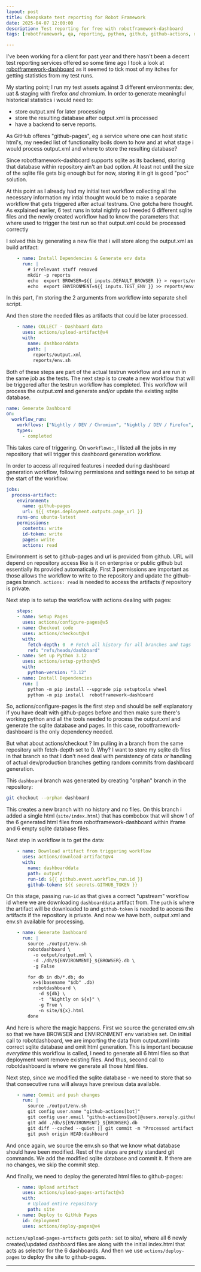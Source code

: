 ```yaml
---
layout: post
title: Cheapskate test reporting for Robot Framework
date: 2025-04-07 12:00:00
description: Test reporting for free with robotframework-dashboard
tags: [robotframework, qa, reporting, python, github, github-actions, dashboard]

---
```

I've been working for a client for past year and there hasn't been a decent test reporting services offered so some time ago I took a look at [robotframework-dashboard](https://github.com/timdegroot1996/robotframework-dashboard) as it seemed to tick most of my itches for getting statistics from my test runs.

My starting point; I run my test assets against 3 different environments: dev, uat & staging with firefox *and* chromium. In order to generate meaningful historical statistics i would need to:

* store output.xml for later processing
* store the resulting database after output.xml is processed
* have a backend to serve reports.

As GitHub offeres "github-pages", eg a service where one can host static html's, my needed list of functionality boils down to how and at what stage i would process output.xml and where to store the resulting database?

Since robotframework-dashboard supports sqlite as its backend, storing that database within repository ain't an bad option. At least not until the size of the sqlite file gets big enough but for now, storing it in git is good "poc" solution.

At this point as I already had my initial test workflow collecting all the necessary information my intial thought would be to make a separate workflow that gets triggered after actual testruns. One gotcha here thought. As explained earlier, 6 test runs in total nightly so I needed 6 different sqlite files and the newly created workflow had to know the parameters that where used to trigger the test run so that output.xml could be processed correctly

I solved this by generating a new file that i will store along the output.xml as build artifact:

```yaml
    - name: Install Dependencies & Generate env data
      run: |
        # irrelevant stuff removed
        mkdir -p reports
        echo  export BROWSER=${{ inputs.DEFAULT_BROWSER }} > reports/env.sh
        echo  export ENVIRONMENT=${{ inputs.TEST_ENV }} >> reports/env.sh
```

In this part, I'm storing the 2 arguments from workflow into separate shell script.

And then store the needed files as artifacts that could be later processed.

```yaml
    - name: COLLECT - Dashboard data
      uses: actions/upload-artifact@v4
      with:
        name: dashboarddata
        path: |
          reports/output.xml
          reports/env.sh
```

Both of these steps are part of the actual testrun workflow and are run in the same job as the tests. The next step is to create a new workflow that will be triggered after the testrun workflow has completed. This workflow will process the output.xml and generate and/or update the existing sqlite database.

```yaml
name: Generate Dashboard
on:
  workflow_run:
    workflows: ["Nightly / DEV / Chromium", "Nightly / DEV / Firefox", "Nightly / Staging / Chromium", "Nightly / Staging / Firefox", "Nightly / UAT / Chromium", "Nightly / UAT / Firefox"]
    types:
      - completed
```

This takes care of triggering. On `workflows:`, I listed all the jobs in my repository that will trigger this dashboard generation workflow.

In order to access all required features i needed during dashboard generation workflow, following permissions and settings need to be setup at the start of the workflow:

```yaml
jobs:
  process-artifact:
    environment:
      name: github-pages
      url: ${{ steps.deployment.outputs.page_url }}
    runs-on: ubuntu-latest
    permissions:
      contents: write
      id-token: write
      pages: write
      actions: read
```
Environment is set to github-pages and url is provided from github. URL will depend on  repository access like is it on enterprise or public github but essentially its provided automatically.  First 3 permissions are important as those allows the workflow to write to the repository and update the github-pages branch. `actions: read` is needed to access the artifacts *if* repository is private.

Next step is to setup the workflow with actions dealing with pages:

```yaml
    steps:
    - name: Setup Pages
      uses: actions/configure-pages@v5
    - name: Checkout code
      uses: actions/checkout@v4
      with:
        fetch-depth: 0  # Fetch all history for all branches and tags
        ref: "refs/heads/dashboard"
    - name: Set up Python 3.12
      uses: actions/setup-python@v5
      with:
        python-version: "3.12"
    - name: Install Dependencies
      run: |
        python -m pip install --upgrade pip setuptools wheel
        python -m pip install  robotframework-dashboard
```

So, actions/configure-pages is the first step and should be self explanatory if you have dealt with github-pages before and then make sure there's working python and all the tools needed to process the output.xml and generate the sqlite database and pages. In this case, robotframework-dashboard is the only dependency needed.

But what about actions/checkout ? Im pulling in a branch from the same repository with fetch-depth set to 0. Why? I want to store my sqlite db files in that branch so that I don't need deal with persistency of data *or* handling of actual dev/production branches getting random commits from dashboard generation.

This `dashboard` branch was generated by creating "orphan" branch in the repository:

```bash
git checkout --orphan dashboard
```

This creates a new branch with no history and no files. On this branch i added a single html (`site/index.html`) that has combobox that will show 1 of the 6 generated  html files from robotframework-dashboard within iframe and 6 empty sqlite database files.

Next step in  workflow is to get the data:

```yaml
    - name: Download artifact from triggering workflow
      uses: actions/download-artifact@v4
      with:
        name: dashboarddata
        path: output/
        run-id: ${{ github.event.workflow_run.id }}
        github-token: ${{ secrets.GITHUB_TOKEN }}
```

On this stage, passing `run-id` as that gives a correct "upstream" workflow id where we are downloading `dashboarddata` artifact from. The `path` is where the artifact will be downloaded to and `github-token` is needed to access the artifacts if the repository is private. And now we have both, output.xml and env.sh available for processing.

```yaml
    - name: Generate Dashboard
      run: |
        source ./output/env.sh
        robotdashboard \
          -o output/output.xml \
          -d ./db/${ENVIRONMENT}_${BROWSER}.db \
          -g False

        for db in db/*.db; do
          x=$(basename "$db" .db)
          robotdashboard \
            -d ${db} \
            -t  "Nightly on ${x}" \
            -g True \
            -n site/${x}.html
        done
```

And here is where the magic happens. First we source the generated env.sh so that we have BROWSER and ENVIRONMENT env variables set.  On initial call to robotdashboard, we are importing the data from output.xml into correct sqlite database and omit html generation. This is important because *everytime* this workflow is called, I need to generate all 6 html files so that deployment wont remove existing files. And thus, second call to robotdashboard is where we generate all those html files.

Next step, since we modified the sqlite database - we need to store that so that consecutive runs will always have previous data available.

```yaml
    - name: Commit and push changes
      run: |
        source ./output/env.sh
        git config user.name "github-actions[bot]"
        git config user.email "github-actions[bot]@users.noreply.github.com"
        git add ./db/${ENVIRONMENT}_${BROWSER}.db
        git diff --cached --quiet || git commit -m "Processed artifact and updated files"
        git push origin HEAD:dashboard
```

And once again, we source the env.sh so that we know what database should have been modified. Rest of the steps are pretty standard git commands. We add the modified sqlite database and commit it. If there are no changes, we skip the commit step.

And finally, we need to deploy the generated html files to github-pages:

```yaml
    - name: Upload artifact
      uses: actions/upload-pages-artifact@v3
      with:
        # Upload entire repository
        path: site
    - name: Deploy to GitHub Pages
      id: deployment
      uses: actions/deploy-pages@v4
```

`actions/upload-pages-artifacts` gets `path:` set to site/, where all 6 newly created/updated dashboard files are along with the initial index.html that acts as selector for the 6 dashboards. And then we use `actions/deploy-pages` to deploy the site to github-pages.


---
